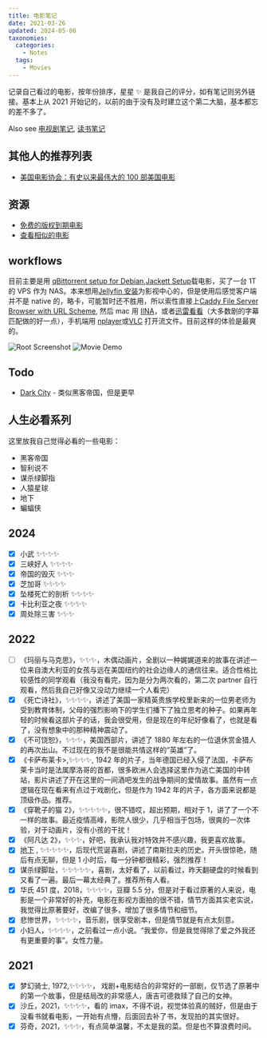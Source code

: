 ```yaml
---
title: 电影笔记
date: 2021-03-26
updated: 2024-05-06
taxonomies:
  categories:
    - Notes
  tags:
    - Movies
---
```


记录自己看过的电影，按年份排序，星星 ✨ 是我自己的评分，如有笔记则另外链接。基本上从 2021 开始记的，以前的由于没有及时建立这个第二大脑，基本都忘的差不多了。

<!-- more -->

Also see [电视剧笔记](@/tv-shows/index.md), [读书笔记](@/blog/books/_index.md)

## 其他人的推荐列表

- [美国电影协会：有史以来最伟大的 100 部美国电影](https://www.afi.com/afis-100-years-100-movies/)

## 资源

- [免费的版权到期电影](https://cinetimes.org/)
- [查看相似的电影](https://proximovie.com/)

## workflows

目前主要是用 [qBittorrent setup for Debian](@/blog/qbittorrent-setup-for-debian.en.md),[Jackett Setup](@/blog/jackett-setup.md)载电影，买了一台 1T 的 VPS 作为 NAS。本来想用[Jellyfin 安装](@/blog/jellyfin-setup.md)为影视中心的，但是使用后感觉客户端并不是 native 的，略卡，可能暂时还不胜用，所以索性直接上[Caddy File Server Browser with URL Scheme](@/blog/caddy-file-server-browser-with-url-scheme/index.en.md), 然后 mac 用 [IINA](https://iina.io/)，或者[迅雷看看](https://video.xunlei.com/)（大多数剧的字幕匹配做的好一点），手机端用 [nplayer](https://nplayer.com/)或[VLC](https://www.videolan.org/) 打开流文件。目前这样的体验是最爽的。

![Root Screenshot](./caddy-root.png)
![Movie Demo](./movie-demo.png)

## Todo

- [Dark City](https://www.imdb.com/title/tt0118929/) - 类似黑客帝国，但是更早

## 人生必看系列

这里放我自己觉得必看的一些电影：

- 黑客帝国
- 智利说不
- 谋杀绿脚指
- 人猿星球
- 地下
- 蝙蝠侠

## 2024

- [x] 小武 ✨✨✨✨
- [x] 三峡好人 ✨✨✨✨
- [x] 帝国的毁灭 ✨✨✨
- [x] 芝加哥 ✨✨✨✨
- [x] 坠楼死亡的剖析 ✨✨✨✨
- [x] 卡比利亚之夜 ✨✨✨✨
- [x] 周处除三害 ✨✨✨

## 2022

- [ ] 《玛丽与马克思》，✨✨✨，木偶动画片，全剧以一种娓娓道来的故事在讲述一位来自澳大利亚的女孩与远在美国纽约的社会边缘人的通信往来。适合性格比较感性的同学观看（我没有看完，因为是分为两次看的，第二次 partner 自行观看，然后我自己好像又没动力继续一个人看完）
- [x] 《死亡诗社》，✨✨✨✨，讲述了美国一家精英贵族学校里新来的一位男老师为受到教育体制，父母的强烈影响下的学生们播下了独立思考的种子。如果再年轻的时候看这部片子的话，我会很受用，但是现在的年纪好像看了，也就是看了，没有想象中的那种精神震动了。
- [x] 《不可饶恕》，✨✨✨，美国西部片，讲述了 1880 年左右的一位退休赏金猎人的再次出山。不过现在的我不是很能共情这样的“英雄”了。
- [x] 《卡萨布莱卡>,✨✨✨✨, 1942 年的片子，当年德国已经入侵了法国，卡萨布莱卡当时是法属摩洛哥的首都，很多欧洲人会选择这里作为逃亡美国的中转站，影片讲述了开在这里的一间酒吧发生的战争期间的爱情故事。虽然有一点逻辑在现在看来有点过于戏剧化，但是作为 1942 年的片子，各方面来说都是顶级作品。推荐。
- [x] 《穿靴子的猫 2》，✨✨✨✨✨，很不错哎，超出预期，相对于 1，讲了了一个不一样的故事。最近疫情高峰，影院人很少，几乎相当于包场，很爽的一次体验，对于动画片，没有小孩的干扰！
- [x] 《阿凡达 2》，✨✨✨，好吧，我承认我对特效并不感兴趣，我更喜欢故事。
- [x] [地下](https://movie.douban.com/subject/1292206/) , ✨✨✨✨✨，后现代荒诞喜剧，讲述了南斯拉夫的历史。开头很惊艳，随后有点无聊，但是 1 小时后，每一分钟都很精彩，强烈推荐！
- [x] 谋杀绿脚趾，✨✨✨✨✨，喜剧，太好看了，以前看过，昨天翻硬盘的时候看到又看了一遍。最后一幕太经典了。推荐所有人看。
- [x] 华氏 451 度，2018，✨✨✨✨，豆瓣 5.5 分，但是对于看过原著的人来说，电影是一个非常好的补充，电影在影视方面拍的很不错，情节方面其实老实说，我觉得比原著要好，改编了很多，增加了很多情节和细节。
- [x] 悲惨世界，✨✨✨✨，音乐剧，很享受剧本，但是情节就是有点太刻意。
- [x] 小妇人，✨✨✨✨，之前看过一点小说。“我爱你，但是我觉得除了爱之外我还有更重要的事”。女性力量。

## 2021

- [x] 梦幻骑士, 1972,✨✨✨✨， 戏剧+电影结合的非常好的一部剧，仅节选了原著中的第一个故事，但是结局改的非常感人，唐吉可德救赎了自己的女神。
- [x] 沙丘，2021，✨✨✨✨，看的 imax，不得不说，视觉体验真的贼好，但是由于没看书就看电影，一开始有点懵，后面回去补了书，发现拍的其实很好。
- [x] 芬奇，2021，✨✨✨，有点简单温馨，不太是我的菜。但是也不算浪费时间。

